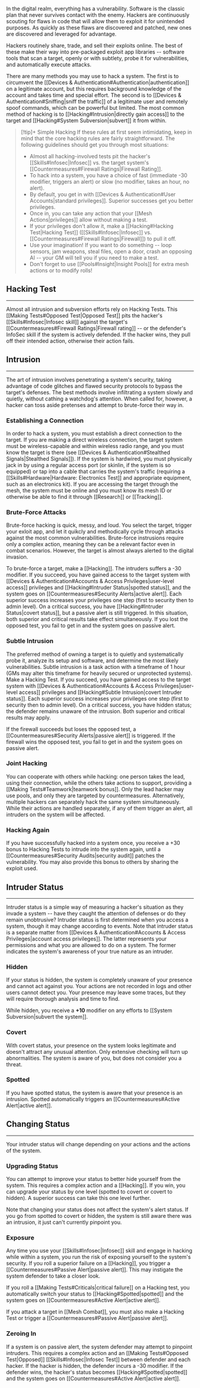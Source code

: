 In the digital realm, everything has a vulnerability.  Software is the classic plan that never survives contact with the enemy.  Hackers are continuously scouting for flaws in code that will allow them to exploit it for unintended purposes.  As quickly as these flaws are discovered and patched, new ones are discovered and leveraged for advantage.

Hackers routinely share, trade, and sell their exploits online.  The best of these make their way into pre-packaged exploit app libraries -- software tools that scan a target, openly or with subtlety, probe it for vulnerabilities, and automatically execute attacks.

There are many methods you may use to hack a system.  The first is to circumvent the [[Devices & Authentication#Authentication|authentication]] on a legitimate account, but this requires background knowledge of the account and takes time and special effort.  The second is to [[Devices & Authentication#Sniffing|sniff the traffic]] of a legitimate user and remotely spoof commands, which can be powerful but limited.  The most common method of hacking is to [[Hacking#Intrusion|directly gain access]] to the target and [[Hacking#System Subversion|subvert]] it from within.

> [!tip]+ Simple Hacking
> If these rules at first seem intimidating, keep in mind that the core hacking rules are fairly straightforward.  The following guidelines should get you through most situations:
> - Almost all hacking-involved tests pit the hacker's [[Skills#Infosec|Infosec]] vs. the target system's [[Countermeasures#Firewall Ratings|Firewall Rating]].
> - To hack into a system, you have a choice of fast (immediate -30 modifier, triggers an alert) or slow (no modifier, takes an hour, no alert).
> - By default, you get in with [[Devices & Authentication#User Accounts|standard privileges]].  Superior successes get you better privileges.
> - Once in, you can take any action that your [[Mesh Actions|privileges]] allow without making a test.
> - If your privileges don't allow it, make a [[Hacking#Hacking Test|Hacking Test]] ([[Skills#Infosec|Infosec]] vs. [[Countermeasures#Firewall Ratings|Firewall]]) to pull it off.
> - Use your imagination!  If you want to do something -- loop sensors, jam weapons, steal files, open a door, crash an opposing AI -- your GM will tell you if you need to make a test.
> - Don't forget to use [[Pools#Insight|Insight Pools]] for extra mesh actions or to modify rolls!


## Hacking Test
---
Almost all intrusion and subversion efforts rely on Hacking Tests.  This [[Making Tests#Opposed Test|Opposed Test]] pits the hacker's [[Skills#Infosec|Infosec skill]] against the target's [[Countermeasures#Firewall Ratings|Firewall rating]] -- or the defender's InfoSec skill if the system is actively defended.  If the hacker wins, they pull off their intended action, otherwise their action fails.
## Intrusion
---
The art of intrusion involves penetrating a system's security, taking advantage of code glitches and flawed security protocols to bypass the target's defenses.  The best methods involve infiltrating a system slowly and quietly, without cathing a watchdog's attention.  When called for, however, a hacker can toss aside pretenses and attempt to brute-force their way in.

### Establishing a Connection
In order to hack a system, you must establish a direct connection to the target.  If you are making a direct wireless connection, the target system must be wireless-capable and within wireless radio range, and you must know the target is there (see [[Devices & Authentication#Stealthed Signals|Stealthed Signals]]).  If the system is hardwired, you must physically jack in by using a regular access port (or skinlin, if the system is so equipped) or tap into a cable that carries the system's traffic (requiring a [[Skills#Hardware|Hardware: Electronics Test]] and appropriate equipment, such as an electronics kit).  If you are accessing the target through the mesh, the system must be online and you must know its mesh ID or otherwise be able to find it through [[Research]] or [[Tracking]].

### Brute-Force Attacks
Brute-force hacking is quick, messy, and loud.  You select the target, trigger your exloit app, and let it quikcly and methodically cycle through attacks against the most common vulnerabilities.  Brute-force instrusions require only a complex action, meaning they can be a relevant factor even in combat scenarios.  However, the target is almost always alerted to the digital invasion.

To brute-force a target, make a [[Hacking]].  The intruders suffers a -30 modifier.  If you succeed, you have gained access to the target system with [[Devices & Authentication#Accounts & Access Privileges|user-level access]] privileges and [[Hacking#Intruder Status|spotted status]], and the system goes on [[Countermeasures#Security Alerts|active alert]].  Each superior success increases your privileges one step (first to security then to admin level).  On a critical success, you have [[Hacking#Intruder Status|covert status]], but a passive alert is still triggered.  In this situation, both superior and critical results take effect simultaneously.  If you lost the opposed test, you fail to get in and the system goes on passive alert.

### Subtle Intrusion
The preferred method of owning a target is to quietly and systematically probe it, analyze its setup and software, and determine the most likely vulnerabilities.  Subtle intrusion is a task action with a timeframe of 1 hour (GMs may alter this timeframe for heavily secured or unprotected systems).  Make a Hacking Test.  If you succeed, you have gained access to the target system with [[Devices & Authentication#Accounts & Access Privileges|user-level access]] privileges and [[Hacking#Subtle Intrusion|covert Intruder status]].  Each superior success increases your privileges one step (first to security then to admin level).  On a critical success, you have hidden status; the defender remains unaware of the intrusion.  Both superior and critical results may apply.

If the firewall succeeds but loses the opposed test, a [[Countermeasures#Security Alerts|passive alert]] is triggered.  If the firewall wins the opposed test, you fail to get in and the system goes on passive alert.

### Joint Hacking
You can cooperate with others while hacking: one person takes the lead, using their connection, while the others take actions to support, providing a [[Making Tests#Teamwork|teamwork bonus]].  Only the lead hacker may use pools, and only they are targeted by countermeasures.  Alternatively, multiple hackers can separately hack the same system simultaneously.  While their actions are handled separately, if any of them trigger an alert, all intruders on the system will be affected.

### Hacking Again
If you have successfully hacked into a system once, you receive a +30 bonus to Hacking Tests to intrude into the system again, until a [[Countermeasures#Security Audits|security audit]] patches the vulnerability.  You may also provide this bonus to others by sharing the exploit used.

## Intruder Status
---
Intruder status is a simple way of measuring a hacker's situation as they invade a system -- have they caught the attention of defenses or do they remain unobtrusive?  Intruder status is first determined when you access a system, though it may change according to events.  Note that intruder status is a separate matter from [[Devices & Authentication#Accounts & Access Privileges|account access privileges]].  The latter represents your permissions and what you are allowed to do on a system.  The former indicates the system's awareness of your true nature as an intruder.

### Hidden
If your status is hidden, the system is completely unaware of your presence and cannot act against you.  Your actions are not recorded in logs and other users cannot detect you.  Your presence may leave some traces, but they will require thorough analysis and time to find.

While hidden, you receive a **+10** modifier on any efforts to [[System Subversion|subvert the system]].

### Covert
With covert status, your presence on the system looks legitimate and doesn't attract any unusual attention.  Only extensive checking will turn up abnormalities.  The system is aware of you, but does not consider you a threat.

### Spotted
If you have spotted status, the system is aware that your presence is an intrusion.  Spotted automatically triggers an [[Countermeasures#Active Alert|active alert]].

## Changing Status
---
Your intruder status will change depending on your actions and the actions of the system.

### Upgrading Status
You can attempt to improve your status to better hide yourself from the system.  This requires a complex action and a [[Hacking]].  If you win, you can upgrade your status by one level (spotted to covert or covert to hidden).  A superior success can take this one level further.

Note that changing your status does not affect the system's alert status.  If you go from spotted to covert or hidden, the system is still aware there was an intrusion, it just can't currently pinpoint you.


### Exposure
Any time you use your [[Skills#Infosec|Infosec]] skill and engage in hacking while within a system, you run the risk of exposing yourself to the system's security.  If you roll a superior failure on a [[Hacking]], you trigger a [[Countermeasures#Passive Alert|passive alert]].  This may instigate the system defender to take a closer look. 

If you roll a [[Making Tests#Criticals|critical failure]] on a Hacking test, you automatically switch your status to [[Hacking#Spotted|spotted]] and the system goes on [[Countermeasures#Active Alert|active alert]].

If you attack a target in [[Mesh Combat]], you must also make a Hacking Test or trigger a [[Countermeasures#Passive Alert|passive alert]].

### Zeroing In
If a system is on passive alert, the system defender may attempt to pinpoint intruders.  This requires a complex action and an [[Making Tests#Opposed Test|Opposed]] [[Skills#Infosec|Infosec Test]] between defender and each hacker.  If the hacker is hidden, the defender incurs a -30 modifier.  If the defender wins, the hacker's status becomes [[Hacking#Spotted|spotted]] and the system goes on [[Countermeasures#Active Alert|active alert]].